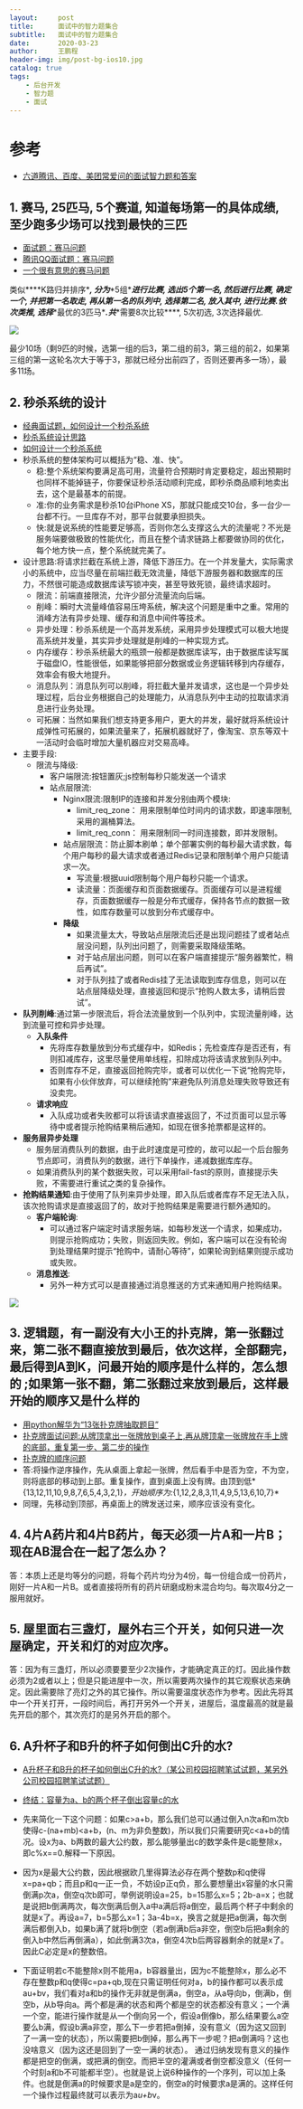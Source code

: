 ```yaml
---
layout:     post
title:      面试中的智力题集合
subtitle:   面试中的智力题集合
date:       2020-03-23
author:     王鹏程
header-img: img/post-bg-ios10.jpg
catalog: true
tags:
    - 后台开发
    - 智力题
    - 面试
---
```






# 参考

- [六道腾讯、百度、美团常爱问的面试智力题和答案](https://blog.csdn.net/abcdefg90876/article/details/102752131?depth_1-utm_source=distribute.pc_relevant.none-task&utm_source=distribute.pc_relevant.none-task)

## 1. 赛马, 25匹马, 5个赛道, 知道每场第一的具体成绩, 至少跑多少场可以找到最快的三匹

- [面试题：赛马问题](https://blog.csdn.net/jiutianhe/article/details/40744023)
- [腾讯QQ面试题：赛马问题](https://blog.csdn.net/zjhzyzc/article/details/4743585?depth_1-utm_source=distribute.pc_relevant.none-task&utm_source=distribute.pc_relevant.none-task)
- [一个很有意思的赛马问题](https://blog.csdn.net/Amy_mm/article/details/88733460?depth_1-utm_source=distribute.pc_relevant.none-task&utm_source=distribute.pc_relevant.none-task)

类似***\*K路归并排序\****, 分为***\*5组\****进行比赛, 选出5个第一名, 然后进行比赛, 确定一个, 并把第一名取走, 再从第一名的队列中, 选择第二名, 放入其中, 进行比赛.依次类推, 选择***\*最优的3匹马\****.共***\*需要8次比较\****, 5次初选, 3次选择最优.



![](https://img-blog.csdnimg.cn/20190322095144928.png?x-oss-process=image/watermark,type_ZmFuZ3poZW5naGVpdGk,shadow_10,text_aHR0cHM6Ly9ibG9nLmNzZG4ubmV0L0FteV9tbQ==,size_16,color_FFFFFF,t_70)

最少10场（剩9匹的时候，选第一组的后3，第二组的前3，第三组的前2，如果第三组的第一这轮名次大于等于3，那就已经分出前四了，否则还要再多一场），最多11场。



## 2. 秒杀系统的设计
- [经典面试题，如何设计一个秒杀系统](https://blog.csdn.net/weixin_34246551/article/details/91369704)
- [秒杀系统设计思路](https://www.jianshu.com/p/60319f5f4167)
- [如何设计一个秒杀系统](https://github.com/gzc426/Java-Interview/blob/master/项目推荐/秒杀.md)
- 秒杀系统的整体架构可以概括为“稳、准、快”。
	- 稳:整个系统架构要满足高可用，流量符合预期时肯定要稳定，超出预期时也同样不能掉链子，你要保证秒杀活动顺利完成，即秒杀商品顺利地卖出去，这个是最基本的前提。
	- 准:你的业务需求是秒杀10台iPhone XS，那就只能成交10台，多一台少一台都不行。一旦库存不对，那平台就要承担损失。
	- 快:就是说系统的性能要足够高，否则你怎么支撑这么大的流量呢？不光是服务端要做极致的性能优化，而且在整个请求链路上都要做协同的优化，每个地方快一点，整个系统就完美了。
- 设计思路:将请求拦截在系统上游，降低下游压力。在一个并发量大，实际需求小的系统中，应当尽量在前端拦截无效流量，降低下游服务器和数据库的压力，不然很可能造成数据库读写锁冲突，甚至导致死锁，最终请求超时。
	- 限流：前端直接限流，允许少部分流量流向后端。
	- 削峰：瞬时大流量峰值容易压垮系统，解决这个问题是重中之重。常用的消峰方法有异步处理、缓存和消息中间件等技术。
	- 异步处理：秒杀系统是一个高并发系统，采用异步处理模式可以极大地提高系统并发量，其实异步处理就是削峰的一种实现方式。
	- 内存缓存：秒杀系统最大的瓶颈一般都是数据库读写，由于数据库读写属于磁盘IO，性能很低，如果能够把部分数据或业务逻辑转移到内存缓存，效率会有极大地提升。
	- 消息队列：消息队列可以削峰，将拦截大量并发请求，这也是一个异步处理过程，后台业务根据自己的处理能力，从消息队列中主动的拉取请求消息进行业务处理。
	- 可拓展：当然如果我们想支持更多用户，更大的并发，最好就将系统设计成弹性可拓展的，如果流量来了，拓展机器就好了，像淘宝、京东等双十一活动时会临时增加大量机器应对交易高峰。
- 主要手段:
	- 限流与降级:
		- 客户端限流:按钮置灰;js控制每秒只能发送一个请求
		- 站点层限流:
			- Nginx限流:限制IP的连接和并发分别由两个模块:
				- limit_req_zone： 用来限制单位时间内的请求数，即速率限制,采用的漏桶算法。
				- limit_req_conn： 用来限制同一时间连接数，即并发限制。
			- 站点层限流：防止脚本刷单；单个部署实例的每秒最大请求数，每个用户每秒的最大请求或者通过Redis记录和限制单个用户只能请求一次。
				- 写流量:根据uuid限制每个用户每秒只能一个请求。
				- 读流量：页面缓存和页面数据缓存。页面缓存可以是进程缓存，页面数据缓存一般是分布式缓存，保持各节点的数据一致性，如库存数量可以放到分布式缓存中。
			- **降级**
				- 如果流量太大，导致站点层限流后还是出现问题挂了或者站点层没问题，队列出问题了，则需要采取降级策略。
				- 对于站点层出问题，则可以在客户端直接提示“服务器繁忙，稍后再试”。
				- 对于队列挂了或者Redis挂了无法读取到库存信息，则可以在站点层降级处理，直接返回和提示“抢购人数太多，请稍后尝试”。
- **队列削峰**:通过第一步限流后，将合法流量放到一个队列中，实现流量削峰，达到流量可控和异步处理。
	- **入队条件**
		- 先将库存数量放到分布式缓存中，如Redis；先检查库存是否还有，有则扣减库存，这里尽量使用单线程，扣除成功将该请求放到队列中。
		- 否则库存不足，直接返回抢购完毕，或者可以优化一下说“抢购完毕，如果有小伙伴放弃，可以继续抢购”来避免队列消息处理失败导致还有没卖完。
	- **请求响应**
		- 入队成功或者失败都可以将该请求直接返回了，不过页面可以显示等待中或者提示抢购结果稍后通知，如现在很多抢票都是这样的。
- **服务层异步处理**
	- 服务层消费队列的数据，由于此时速度是可控的，故可以起一个后台服务节点即可，消费队列的数据，进行下单操作，递减数据库库存。
	- 如果消费队列的某个数据失败，可以采用fail-fast的原则，直接提示失败，不需要进行重试之类的复杂操作。
- **抢购结果通知**:由于使用了队列来异步处理，即入队后或者库存不足无法入队，该次抢购请求是直接返回了的，故对于抢购结果是需要进行额外通知的。
	- **客户端轮询**:
		- 可以通过客户端定时请求服务端，如每秒发送一个请求，如果成功，则提示抢购成功；失败，则返回失败。例如，客户端可以在没有轮询到处理结果时提示“抢购中，请耐心等待”，如果轮询到结果则提示成功或失败。
	- **消息推送**:
		- 另外一种方式可以是直接通过消息推送的方式来通知用户抢购结果。

![](https://upload-images.jianshu.io/upload_images/17825765-eb79eafb42ea2c19.png?imageMogr2/auto-orient/strip|imageView2/2/format/webp)



## 3.  逻辑题，有一副没有大小王的扑克牌，第一张翻过来，第二张不翻直接放到最后，依次这样，全部翻完，最后得到A到K，问最开始的顺序是什么样的，怎么想的 ;如果第一张不翻，第二张翻过来放到最后，这样最开始的顺序又是什么样的


- [用python解华为“13张扑克牌抽取题目”](https://blog.csdn.net/vinrex/article/details/37813899?depth_1-utm_source=distribute.pc_relevant.none-task&utm_source=distribute.pc_relevant.none-task)
- [扑克牌面试问题:从牌顶拿出一张牌放到桌子上,再从牌顶拿一张牌放在手上牌的底部，重复第一步、第二步的操作](https://blog.csdn.net/qinfeng9988/article/details/83868644?depth_1-utm_source=distribute.pc_relevant.none-task&utm_source=distribute.pc_relevant.none-task)
- [扑克牌的顺序问题](https://blog.csdn.net/qq_25002995/article/details/103115750?depth_1-utm_source=distribute.pc_relevant.none-task&utm_source=distribute.pc_relevant.none-task)
- 答:将操作逆序操作，先从桌面上拿起一张牌，然后看手中是否为空，不为空，则将底部的移动到上部。重复操作，直到桌面上没有牌。由顶到低*{13,12,11,10,9,8,7,6,5,4,3,2,1}*，开始顺序为:*{1,12,2,8,3,11,4,9,5,13,6,10,7}*  
- 同理，先移动到顶部，再桌面上的牌发送过来，顺序应该没有变化。

## 4. 4片A药片和4片B药片，每天必须一片A和一片B；现在AB混合在一起了怎么办？

答：本质上还是均等分的问题，将每个药片均分为4份，每一份组合成一份药片，刚好一片A和一片B。或者直接将所有的药片研磨成粉末混合均匀。每次取4分之一服用就好。

## 5. 屋里面右三盏灯，屋外右三个开关，如何只进一次屋确定，开关和灯的对应次序。

答：因为有三盏灯，所以必须要要至少2次操作，才能确定真正的灯。因此操作数必须为2或者以上；但是只能进屋中一次，所以需要两次操作的其它观察状态来确定。因此需要除了亮灯之外的其它操作。所以需要温度状态作为参考。因此先将其中一个开关打开，一段时间后，再打开另外一个开关，进屋后，温度最高的就是最先开启的那个，其次亮灯的是另外开启的那个。

## 6. A升杯子和B升的杯子如何倒出C升的水?

- [A升杯子和B升的杯子如何倒出C升的水?（某公司校园招聘笔试试题，某另外公司校园招聘笔试试题）](https://blog.csdn.net/stpeace/article/details/8106804)

- [终结：容量为a、b的两个杯子倒出容量c的水](https://blog.csdn.net/henuboy/article/details/11287183?depth_1-utm_source=distribute.pc_relevant.none-task-blog-BlogCommendFromBaidu-1&utm_source=distribute.pc_relevant.none-task-blog-BlogCommendFromBaidu-1)
- 先来简化一下这个问题：如果c>a+b，那么我们总可以通过倒入n次a和m次b使得c-(na+mb)<a+b，(n、m为非负整数)，所以我们只需要研究c<a+b的情况。设x为a、b两数的最大公约数，那么能够量出c的数学条件是c能整除x，即c%x==0.解释一下原因。
- 因为x是最大公约数，因此根据欧几里得算法必存在两个整数p和q使得x=pa+qb；而且p和q一正一负，不妨设p正q负，那么要想量出x容量的水只需倒满p次a，倒空q次b即可，举例说明设a=25，b=15那么x=5；2b-a=x；也就是说把b倒满两次，每次倒满后倒入a中a满后将a倒空，最后两个杯子中剩余的就是x了。再设a=7，b=5那么x=1；3a-4b=x，换言之就是把a倒满，每次倒满后都倒入b，如果b满了就将b倒空（若a倒满b后a非空，倒空b后把a剩余的倒入b中然后再倒满a），如此倒满3次a，倒空4次b后两容器剩余的就是x了。因此C必定是x的整数倍。
- 下面证明若c不能整除x则不能用a，b容器量出，因为c不能整除x，那么必不存在整数p和q使得c=pa+qb,现在只需证明任何对a，b的操作都可以表示成au+bv，我们看对a和b的操作无非就是倒满a，倒空a，从a导向b，倒满b，倒空b，从b导向a。两个都是满的状态和两个都是空的状态都没有意义；一个满一个空，能进行操作就是从一个倒向另一个，假设a倒像b，那么结果要么a空要么b满，假设b满a非空，那么下一步若把a倒掉，没有意义（因为这又回到了一满一空的状态），所以需要把b倒掉，那么再下一步呢？把a倒满吗？这也没啥意义（因为这还是回到了一空一满的状态）。
  通过归纳发现有意义的操作都是把空的倒满，或把满的倒空。而把半空的灌满或者倒空都没意义（任何一个时刻a和b不可能都半空）。也就是说上说6种操作的一个序列，可以加上条件。也就是倒满a的时候要求是a是空的，倒空a的时候要求a是满的。这样任何一个操作过程最终就可以表示为a*u+b*v。
